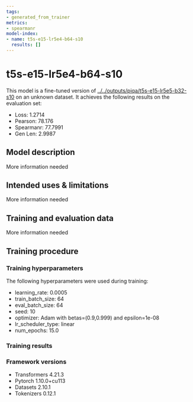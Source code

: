 ```yaml
---
tags:
- generated_from_trainer
metrics:
- spearmanr
model-index:
- name: t5s-e15-lr5e4-b64-s10
  results: []
---
```


<!-- This model card has been generated automatically according to the information the Trainer had access to. You
should probably proofread and complete it, then remove this comment. -->

# t5s-e15-lr5e4-b64-s10

This model is a fine-tuned version of [../../outputs/piqa/t5s-e15-lr5e5-b32-s10](https://huggingface.co/../../outputs/piqa/t5s-e15-lr5e5-b32-s10) on an unknown dataset.
It achieves the following results on the evaluation set:
- Loss: 1.2714
- Pearson: 78.176
- Spearmanr: 77.7991
- Gen Len: 2.9987

## Model description

More information needed

## Intended uses & limitations

More information needed

## Training and evaluation data

More information needed

## Training procedure

### Training hyperparameters

The following hyperparameters were used during training:
- learning_rate: 0.0005
- train_batch_size: 64
- eval_batch_size: 64
- seed: 10
- optimizer: Adam with betas=(0.9,0.999) and epsilon=1e-08
- lr_scheduler_type: linear
- num_epochs: 15.0

### Training results



### Framework versions

- Transformers 4.21.3
- Pytorch 1.10.0+cu113
- Datasets 2.10.1
- Tokenizers 0.12.1
